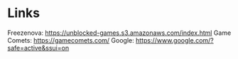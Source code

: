 # Links
Freezenova: https://unblocked-games.s3.amazonaws.com/index.html
Game Comets: https://gamecomets.com/
Google: https://www.google.com/?safe=active&ssui=on
